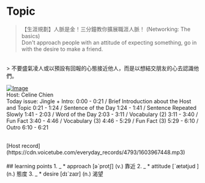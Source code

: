 # Topic

> 【生涯規劃】人脈是金！三分鐘教你擴展職涯人脈！ (Networking: The basics) <br>
> Don't approach people with an attitude of expecting something, go in with the desire to make a friend.  <br>
> 不要盛氣凌人或以預設有回報的心態接近他人，而是以想結交朋友的心去認識他們。 
 <br>

[![Image](https://cdn.voicetube.com/assets/thumbnails/cA_dMeZhR3s.jpg)](https://www.youtube.com/embed/cA_dMeZhR3s?rel=0&showinfo=0&cc_load_policy=0&controls=1&autoplay=1&iv_load_policy=3&playsinline=1&wmode=transparent&start=123&end=130&enablejsapi=1&origin=https://tw.voicetube.com&widgetid=1)<br>
Host: Celine Chien 
<br>Today issue: Jingle + Intro: 0:00 - 0:21 / Brief Introduction about the Host and Topic 0:21 - 1:24 / Sentence of the Day 1:24 - 1:41 / Sentence Repeated Slowly 1:41 - 2:03 / Word of the Day 2:03 - 3:11 / Vocabulary (2)  3:11 - 3:40 / Fun Fact  3:40 - 4:46 / Vocabulary (3) 4:46 - 5:29 / Fun Fact (3) 5:29 - 6:10 / Outro 6:10 - 6:21

<br>
[Host record](https://cdn.voicetube.com/everyday_records/4793/1603967448.mp3)
<br><br>
## learning points
1. _
	* approach  [əˋprotʃ] (v.) 靠近
2. _
	* attitude  [ˋætətjud ] (n.) 態度
3. _
	* desire  [dɪˋzaɪr] (n.) 渴望
